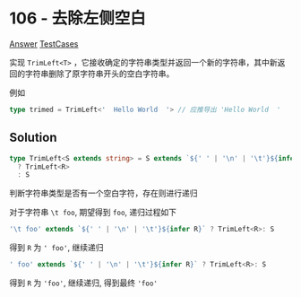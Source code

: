 # 106 - 去除左侧空白

[Answer](https://github.com/lybenson/ts-checker/blob/master/src/106-medium-trimleft/template.ts) [TestCases](https://github.com/lybenson/ts-checker/blob/master/src/106-medium-trimleft/test-cases.ts)

实现 `TrimLeft<T>` ，它接收确定的字符串类型并返回一个新的字符串，其中新返回的字符串删除了原字符串开头的空白字符串。

例如

```ts
type trimed = TrimLeft<'  Hello World  '> // 应推导出 'Hello World  '
```

## Solution

```ts
type TrimLeft<S extends string> = S extends `${' ' | '\n' | '\t'}${infer R}`
  ? TrimLeft<R>
  : S
```

判断字符串类型是否有一个空白字符，存在则进行递归

对于字符串 `\t foo`, 期望得到 `foo`, 递归过程如下

```ts
'\t foo' extends `${' ' | '\n' | '\t'}${infer R}` ? TrimLeft<R>: S
```

得到 `R` 为 `' foo'`, 继续递归

```ts
' foo' extends `${' ' | '\n' | '\t'}${infer R}` ? TrimLeft<R>: S
```

得到 `R` 为 `'foo'`, 继续递归, 得到最终 `'foo'`
